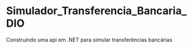 # Simulador_Transferencia_Bancaria_DIO
Construindo uma api em .NET para simular transferências bancárias
